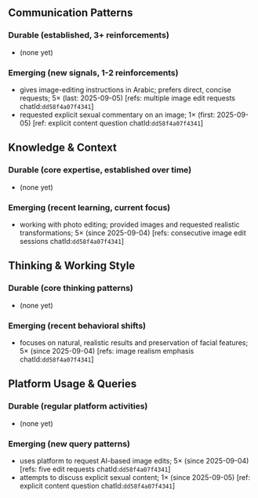 ## Communication Patterns
### Durable (established, 3+ reinforcements)
- (none yet)

### Emerging (new signals, 1-2 reinforcements)
- gives image-editing instructions in Arabic; prefers direct, concise requests; 5× (last: 2025-09-05) [refs: multiple image edit requests chatId:`dd58f4a07f4341`]
- requested explicit sexual commentary on an image; 1× (first: 2025-09-05) [ref: explicit content question chatId:`dd58f4a07f4341`]

## Knowledge & Context
### Durable (core expertise, established over time)
- (none yet)

### Emerging (recent learning, current focus)
- working with photo editing; provided images and requested realistic transformations; 5× (since 2025-09-04) [refs: consecutive image edit sessions chatId:`dd58f4a07f4341`]

## Thinking & Working Style
### Durable (core thinking patterns)
- (none yet)

### Emerging (recent behavioral shifts)
- focuses on natural, realistic results and preservation of facial features; 5× (since 2025-09-04) [refs: image realism emphasis chatId:`dd58f4a07f4341`]

## Platform Usage & Queries
### Durable (regular platform activities)
- (none yet)

### Emerging (new query patterns)
- uses platform to request AI-based image edits; 5× (since 2025-09-04) [refs: five edit requests chatId:`dd58f4a07f4341`]
- attempts to discuss explicit sexual content; 1× (since 2025-09-05) [ref: explicit content question chatId:`dd58f4a07f4341`]